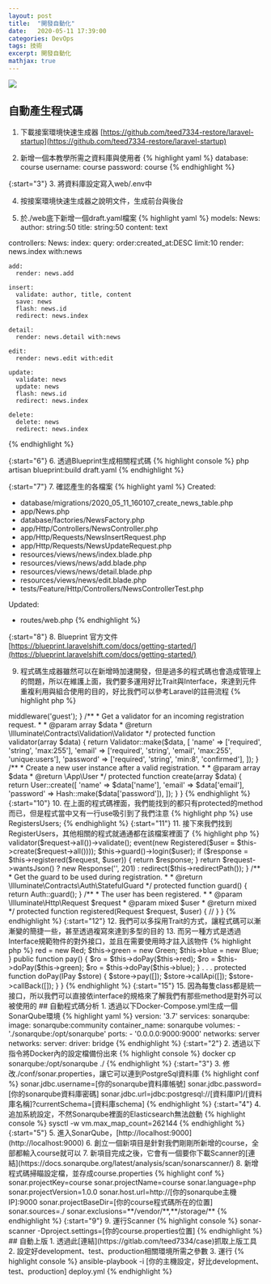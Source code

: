 ```yaml
---
layout: post
title:  "開發自動化"
date:   2020-05-11 17:39:00
categories: DevOps
tags: 技術
excerpt: 開發自動化
mathjax: true
---
```


![](/blog/images/202010062140.jpg)

## 自動產生程式碼
1. 下載接案環境快速生成器
[https://github.com/teed7334-restore/laravel-startup](https://github.com/teed7334-restore/laravel-startup)

2. 新增一個本教學所需之資料庫與使用者
{% highlight yaml %}
database: course
username: course
password: course
{% endhighlight %}

{:start="3"}
3. 將資料庫設定寫入web/.env中

4. 按接案環境快速生成器之說明文件，生成前台與後台

5. 於./web底下新增一個draft.yaml檔案
{% highlight yaml %}
models:
  News:
    author: string:50
    title: string:50
    content: text

controllers:
  News:
    index:
      query: order:created_at:DESC limit:10
      render: news.index with:news

    add:
      render: news.add

    insert:
      validate: author, title, content
      save: news
      flash: news.id
      redirect: news.index

    detail:
      render: news.detail with:news

    edit:
      render: news.edit with:edit

    update:
      validate: news
      update: news
      flash: news.id
      redirect: news.index

    delete:
      delete: news
      redirect: news.index
{% endhighlight %}

{:start="6"}
6. 透過Blueprint生成相關程式碼
{% highlight console %}
php artisan blueprint:build draft.yaml
{% endhighlight %}

{:start="7"}
7. 確認產生的各檔案
{% highlight yaml %}
Created:
- database/migrations/2020_05_11_160107_create_news_table.php
- app/News.php
- database/factories/NewsFactory.php
- app/Http/Controllers/NewsController.php
- app/Http/Requests/NewsInsertRequest.php
- app/Http/Requests/NewsUpdateRequest.php
- resources/views/news/index.blade.php
- resources/views/news/add.blade.php
- resources/views/news/detail.blade.php
- resources/views/news/edit.blade.php
- tests/Feature/Http/Controllers/NewsControllerTest.php

Updated:
- routes/web.php
{% endhighlight %}

{:start="8"}
8. Blueprint 官方文件
[https://blueprint.laravelshift.com/docs/getting-started/](https://blueprint.laravelshift.com/docs/getting-started/)

9. 程式碼生成器雖然可以在新增時加速開發，但是過多的程式碼也會造成管理上的問題，所以在維護上面，我們要多運用好比Trait與Interface，來達到元件重複利用與組合使用的目的，好比我們可以參考Laravel的註冊流程
{% highlight php %}
<?php

namespace App\Http\Controllers\Auth;
  
use App\Http\Controllers\Controller;
use App\Providers\RouteServiceProvider;
use App\User;
use Illuminate\Foundation\Auth\RegistersUsers;
use Illuminate\Support\Facades\Hash;
use Illuminate\Support\Facades\Validator;
  
class RegisterController extends Controller
{
    /*
    |--------------------------------------------------------------------------
    | Register Controller
    |--------------------------------------------------------------------------
    |
    | This controller handles the registration of new users as well as their
    | validation and creation. By default this controller uses a trait to
    | provide this functionality without requiring any additional code.
    |
    */
      
    use RegistersUsers;
      
    /**
     * Where to redirect users after registration.
     *
     * @var string
     */
    protected $redirectTo = RouteServiceProvider::HOME;
      
    /**
     * Create a new controller instance.
     *
     * @return void
     */
    public function __construct()
    {
        $this->middleware('guest');
    }
      
    /**
     * Get a validator for an incoming registration request.
     *
     * @param  array  $data
     * @return \Illuminate\Contracts\Validation\Validator
     */
    protected function validator(array $data)
    {
        return Validator::make($data, [
            'name' => ['required', 'string', 'max:255'],
            'email' => ['required', 'string', 'email', 'max:255', 'unique:users'],
            'password' => ['required', 'string', 'min:8', 'confirmed'],
        ]);
    }
      
    /**
     * Create a new user instance after a valid registration.
     *
     * @param  array  $data
     * @return \App\User
     */
    protected function create(array $data)
    {
        return User::create([
            'name' => $data['name'],
            'email' => $data['email'],
            'password' => Hash::make($data['password']),
        ]);
    }
}
{% endhighlight %} 

{:start="10"}
10. 在上面的程式碼裡面，我們能找到的都只有protected的method而已，但是程式當中又有一行use吸引到了我們注意
{% highlight php %}
use RegistersUsers;
{% endhighlight %}

{:start="11"}
11. 接下來我們找到RegisterUsers，其他相關的程式就通通都在該檔案裡面了
{% highlight php %}
<?php

namespace Illuminate\Foundation\Auth;

use Illuminate\Auth\Events\Registered;
use Illuminate\Http\Request;
use Illuminate\Http\Response;
use Illuminate\Support\Facades\Auth;

trait RegistersUsers
{
    use RedirectsUsers;

    /**
     * Show the application registration form.
     *
     * @return \Illuminate\Http\Response
     */
    public function showRegistrationForm()
    {
        return view('auth.register');
    }

    /**
     * Handle a registration request for the application.
     *
     * @param  \Illuminate\Http\Request  $request
     * @return \Illuminate\Http\Response
     */
    public function register(Request $request)
    {
        $this->validator($request->all())->validate();

        event(new Registered($user = $this->create($request->all())));

        $this->guard()->login($user);

        if ($response = $this->registered($request, $user)) {
            return $response;
        }

        return $request->wantsJson()
                    ? new Response('', 201)
                    : redirect($this->redirectPath());
    }

    /**
     * Get the guard to be used during registration.
     *
     * @return \Illuminate\Contracts\Auth\StatefulGuard
     */
    protected function guard()
    {
        return Auth::guard();
    }

    /**
     * The user has been registered.
     *
     * @param  \Illuminate\Http\Request  $request
     * @param  mixed  $user
     * @return mixed
     */
    protected function registered(Request $request, $user)
    {
        //
    }
}
{% endhighlight %}

{:start="12"}
12. 我們可以多採用Trait的方式，讓程式碼可以漸漸變的簡捷一些，甚至透過複寫來達到多型的目的

13. 而另一種方式是透過Interface規範物件的對外接口，並且在需要使用時才註入該物件
{% highlight php %}
<?php
interface IPay {

    /** 整理付款資訊 */
    public function pay(array $params) : RO
    
    /** 呼叫金流API */
    public function callApi(array $params) : RO
    
    /** 供金流API回叫使用 */
    public function callBack(array $params) : RO
}
{% endhighlight %}

{:start="14"}
14. 以上我們設定好了Interface的通用接口，而一般金流也大多是這三步驟，所以我們分別針對紅陽、藍新、綠界，依不同需求開發了三隻class
{% highlight php %}
<?php

class Pay {
    public $red;
    public $green;
    public $blue;
    
    public function __construct() {
        $this->red = new Red;
        $this->green = new Green;
        $this->blue = new Blue;
    }
    
    public function pay() {
        $ro = $this->doPay($this->red);
        $ro = $this->doPay($this->green);
        $ro = $this->doPay($this->blue);
    }
    .
    .
    .
    protected function doPay(IPay $store) {
        $store->pay([]);
        $store->callApi([]);
        $store->callBack([]);
    }
}
{% endhighlight %}

{:start="15"}
15. 因為每隻class都是統一接口，所以我們可以直接依interface的規格來了解我們有那些method是對外可以被使用的

## 自動程式碼分析

1. 透過以下Docker-Compose.yml生成一個SonarQube環境
{% highlight yaml %}
version: '3.7'
services:
  sonarqube:
    image: sonarqube:community
    container_name: sonarqube
    volumes:
      - './sonarqube:/opt/sonarqube'
    ports:
      - '0.0.0.0:9000:9000'
    networks:
      server
networks:
  server:
    driver: bridge
{% endhighlight %}

{:start="2"}
2. 透過以下指令將Docker內的設定檔備份出來
{% highlight console %}
docker cp sonarqube:/opt/sonarqube ./
{% endhighlight %}

{:start="3"}
3. 修改./conf/sonar.properties，讓它可以連到PostgreSql資料庫
{% highlight conf %}
sonar.jdbc.username=[你的sonarqube資料庫帳號]
sonar.jdbc.password=[你的sonarqube資料庫密碼]
sonar.jdbc.url=jdbc:postgresql://[資料庫IP]/[資料庫名稱]?currentSchema=[資料庫schema]
{% endhighlight %}

{:start="4"}
4. 追加系統設定，不然Sonarqube裡面的Elasticsearch無法啟動
{% highlight console %}
sysctl -w vm.max_map_count=262144
{% endhighlight %}

{:start="5"}
5. 進入SonarQube，[http://localhost:9000](http://localhost:9000)

6. 創立一個新項目是針對我們剛剛所新增的course，全部都輸入course就可以

7. 新項目完成之後，它會有一個要你下載Scanner的[連結](https://docs.sonarqube.org/latest/analysis/scan/sonarscanner/)

8. 新增程式碼掃瞄設定檔，並存成course.properties
{% highlight conf %}
sonar.projectKey=course
sonar.projectName=course
sonar.language=php
sonar.projectVersion=1.0.0
sonar.host.url=http://[你的sonarqube主機IP]:9000
sonar.projectBaseDir=[你的course程式碼所在的位置]
sonar.sources=./
sonar.exclusions=**/vendor/**,**/storage/**
{% endhighlight %}

{:start="9"}
9. 運行Scanner
{% highlight console %}
sonar-scanner -Dproject.settings=[你的course.properties位置]
{% endhighlight %}

## 自動上版

1. 透過此[連結](https://gitlab.com/teed7334/case)抓取上版工具

2. 設定好development、test、production相關環境所需之參數

3. 運行
{% highlight console %}
ansible-playbook -i [你的主機設定，好比development、test、production] deploy.yml
{% endhighlight %}